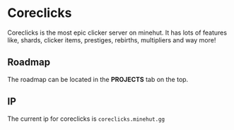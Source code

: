 # Coreclicks
Coreclicks is the most epic clicker server on minehut. It has lots of features like, shards, clicker items, prestiges, rebirths, multipliers and way more!

## Roadmap
The roadmap can be located in the **PROJECTS** tab on the top.

## IP
The current ip for coreclicks is `coreclicks.minehut.gg`
